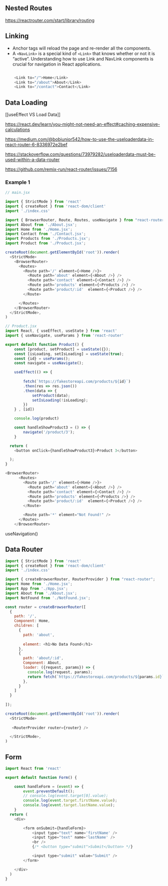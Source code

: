 ## Nested Routes

https://reactrouter.com/start/library/routing 

## Linking

- Anchor tags will reload the page and re-render all the components.
- A `<NavLink>` is a special kind of `<Link>` that knows whether or not it is “active”. Understanding how to use Link and NavLink components is crucial for navigation in React applications. 

```js

	<Link to="/">Home</Link>
	<Link to="/about">About</Link>
	<Link to="/contact">Contact</Link>
```

## Data Loading

[[useEffect VS Load Data]]

https://react.dev/learn/you-might-not-need-an-effect#caching-expensive-calculations

https://medium.com/@bobjunior542/how-to-use-the-useloaderdata-in-react-router-6-8336972e2bef

https://stackoverflow.com/questions/73979282/useloaderdata-must-be-used-within-a-data-router

https://github.com/remix-run/react-router/issues/7156

### Example 1 

```js
// main.jsx

import { StrictMode } from 'react'
import { createRoot } from 'react-dom/client'
import './index.css'

import { BrowserRouter, Route, Routes, useNavigate } from "react-router";
import About from './About.jsx';
import Home from './Home.jsx';
import Contact from './Contact.jsx';
import Products from './Products.jsx';
import Product from './Product.jsx';

createRoot(document.getElementById('root')).render(
  <StrictMode>
    <BrowserRouter>
      <Routes>
        <Route path='/' element={<Home />}>
          <Route path='about' element={<About />} />
          <Route path='contact' element={<Contact />} />
          <Route path='products' element={<Products />} />
          <Route path='product/:id'  element={<Product />} />
        </Route>

      </Routes>
    </BrowserRouter>
  </StrictMode>,
)

```

```js
// Product.jsx
import React, { useEffect, useState } from 'react'
import { useNavigate, useParams } from 'react-router'

export default function Product() {
    const [product, setProduct] = useState({});
    const [isLoading, setIsLoading] = useState(true);
    const {id} = useParams();
    const navigate = useNavigate();

    useEffect(() => {
       
        fetch(`https://fakestoreapi.com/products/${id}`)
        .then(res => res.json())
        .then(data => {
            setProduct(data);
            setIsLoading(!isLoading);
        })
    } , [id])

    console.log(product)

    const handleShowProduct3 = () => {
        navigate('/product/3');
    }

  return (
    <button onClick={handleShowProduct3}>Product 3</button>

  );
}

```

```js
<BrowserRouter>
      <Routes>
        <Route path='/' element={<Home />}>
          <Route path='about' element={<About />} />
          <Route path='contact' element={<Contact />} />
          <Route path='products' element={<Products />} />
          <Route path='product/:id'  element={<Product />} />
        </Route>

        <Route path='*' element="Not Found!" />
      </Routes>
    </BrowserRouter>
```

useNavigation()

## Data Router

```js
import { StrictMode } from 'react'
import { createRoot } from 'react-dom/client'
import './index.css'

import { createBrowserRouter, RouterProvider } from "react-router";
import Home from './Home.jsx';
import App from './App.jsx';
import About from './About.jsx';
import NotFound from './NotFound.jsx';

const router = createBrowserRouter([
  {
    path: '/',
    Component: Home,
    children: [
      {
        path: 'about',
       
        element: <h1>No Data Found</h1>
      },
      {
        path: 'about/:id',
        Component: About,
        loader: ({request, params}) => {
          console.log(request, params);
          return fetch(`https://fakestoreapi.com/products/${params.id}`)
        },
      }
    ]
  }
  
]);

createRoot(document.getElementById('root')).render(
  <StrictMode>
   
   <RouterProvider router={router} />

  </StrictMode>,
)

```

## Form

```js
import React from 'react'

export default function Form() {

    const handleForm = (event) => {
        event.preventDefault();
        // console.log(event.target[0].value);
        console.log(event.target.firstName.value);
        console.log(event.target.lastName.value);
    }
  return (
    <div>

        <form onSubmit={handleForm}>
            <input type="text" name='firstName' />
            <input type="text" name='lastName' />
            <br />
            {/* <button type="submit">Submit</button> */}

            <input type="submit" value="Submit" />
        </form>

    </div>
  )
}

```